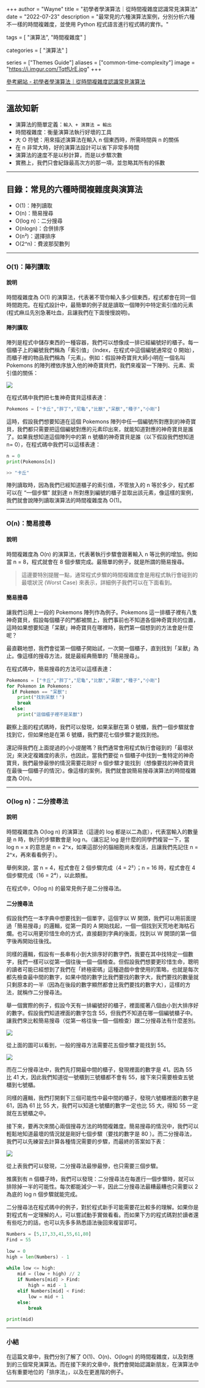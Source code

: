 +++
author = "Wayne"
title = "初學者學演算法｜從時間複雜度認識常見演算法"
date = "2022-07-23"
description = "最常見的六種演算法案例，分別分析六種不一樣的時間複雜度，並使用 Python 程式語言進行程式碼的實作。"

tags = [
    "演算法",
    "時間複雜度"
]

categories = [
    "演算法"
]

series = ["Themes Guide"]
aliases = ["common-time-complexity"]
image = "https://i.imgur.com/TqtfUrE.jpg"
+++

<style>
.focus {
    background: #f1e2e2;
    color: #d62c2c;
    padding: 0 5px;
}
</style>

[參考網站 - 初學者學演算法｜從時間複雜度認識常見演算法](https://medium.com/appworks-school/%E5%88%9D%E5%AD%B8%E8%80%85%E5%AD%B8%E6%BC%94%E7%AE%97%E6%B3%95-%E5%BE%9E%E6%99%82%E9%96%93%E8%A4%87%E9%9B%9C%E5%BA%A6%E8%AA%8D%E8%AD%98%E5%B8%B8%E8%A6%8B%E6%BC%94%E7%AE%97%E6%B3%95-%E4%B8%80-b46fece65ba5)  

---

## 溫故知新  

- 演算法的簡單定義：`輸入 + 演算法 = 輸出`  
- 時間複雜度：衡量演算法執行好壞的工具  
- 大 O 符號：用來描述演算法在輸入 n 個東西時，所需時間與 n 的關係  
- 在 n 非常大時，好的演算法設計可以省下非常多時間  
- 演算法的速度不是以秒計算，而是以步驟次數  
- 實務上，我們只會紀錄最高次方的那一項，並忽略其所有的係數  

---

## 目錄：常見的六種時間複雜度與演算法  

- O(1)：陣列讀取  
- O(n)：簡易搜尋  
- O(log n)：二分搜尋  
- O(nlogn)：合併排序  
- O(n²)：選擇排序  
- O(2^n)：費波那契數列  

---

### O(1)：陣列讀取  

#### 說明

時間複雜度為 O(1) 的演算法，代表著不管你輸入多少個東西，程式都會在同一個時間跑完。在程式設計中，最簡單的例子就是讀取一個陣列中特定索引值的元素(程式麻瓜先別急著吐血，且讓我們在下面慢慢說明)。  

#### 陣列讀取  

陣列是程式中儲存東西的一種容器，我們可以想像成一排已經編號好的櫃子。每一個櫃子上的編號我們稱為「索引值」（Index，在程式中這個編號通常從 0 開始），而櫃子裡的物品我們稱為「元素」。例如：假設神奇寶貝大師小明在一個名叫 Pokemons 的陣列裡依序放入他的神奇寶貝們，我們來複習一下陣列、元素、索引值的關係：  

![](https://i.imgur.com/KhnnEpC.jpg)  

在程式碼中我們把七隻神奇寶貝這樣表達：  

```Python
Pokemons = ["卡丘","胖丁","尼龜","比獸","呆獸","種子","小剛"]
```

這時，假設我們想要知道在這個 Pokemons 陣列中任一個編號所對應到的神奇寶貝，我們都只需要把這個編號對應的元素印出來，就能知道對應的神奇寶貝是誰了。如果我想知道這個陣列中的第 n 號櫃的神奇寶貝是誰（以下假設我們想知道 n= 0），在程式碼中我們可以這樣表達：  

```Python
n = 0
print(Pokemons[n])

>> "卡丘"
```

陣列讀取時，因為我們已經知道櫃子的索引值，不管放入的 n 等於多少，程式都可以在 “一個步驟” 就到達 n 所對應到編號的櫃子並取出該元素，像這樣的案例，我們就會說陣列讀取演算法的時間複雜度為 O(1)。  

---

### O(n)：簡易搜尋  

#### 說明  

時間複雜度為 O(n) 的演算法，代表著執行步驟會跟著輸入 n 等比例的增加。例如當 n = 8，程式就會在 8 個步驟完成。最簡單的例子，就是所謂的簡易搜尋。  

> 這邊要特別提醒一點，通常程式步驟的時間複雜度會是用程式執行會碰到的最壞狀況 (Worst Case) 來表示，詳細例子我們可以在下面看到。  

#### 簡易搜尋  

讓我們沿用上一段的 Pokemons 陣列作為例子。Pokemons 這一排櫃子裡有八隻神奇寶貝，假設每個櫃子的門都被關上，我們事前也不知道各個神奇寶貝的位置，這時如果想要知道「呆獸」神奇寶貝在哪裡時，我們第一個想到的方法會是什麼呢？  

最直觀地想，我們會從第一個櫃子開始試，一次開一個櫃子，直到找到「呆獸」為止。像這樣的搜尋方法，就是最經典簡單的「簡易搜尋」。  

在程式碼中，簡易搜尋的方法可以這樣表達：  

```Python
Pokemons = ["卡丘","胖丁","尼龜","比獸","呆獸","種子","小剛"]
for Pokemon in Pokemons:
  if Pokemon == "呆獸":
    print("找到呆獸！")
    break
  else:
    print("這個櫃子裡不是呆獸")
```

觀察上面的程式碼時，我們可以發現，如果呆獸在第 0 號櫃，我們一個步驟就會找到它，但如果他是在第 6 號櫃，我們要花七個步驟才能找到他。  

還記得我們在上面提過的小小提醒嗎？我們通常會用程式執行會碰到的「最壞狀況」來決定複雜度的表示，也因此，當我們要從 n 個櫃子中找到一隻特定的神奇寶貝，我們最慘最慘的情況需要花剛好 n 個步驟才能找到（想像要找的神奇寶貝在最後一個櫃子的情況）。像這樣的案例，我們就會說簡易搜尋演算法的時間複雜度為 O(n)。  

---

### O(log n)：二分搜尋法  

#### 說明  

時間複雜度為 O(log n) 的演算法（這邊的 log 都是以二為底），代表當輸入的數量是 n 時，執行的步驟數會是 log n。（讓忘記 log 是什麼的同學們複習一下，當 log n = x 的意思是 n = 2^x，如果這部分的腦細胞尚未復活，且讓我們先記住 n = 2^x，再來看看例子）。  

舉例來說，當 n = 4，程式會在 2 個步驟完成（4 = 2²）；n = 16 時，程式會在 4 個步驟完成（16 = 2⁴），以此類推。  

在程式中，O(log n) 的最常見例子是二分搜尋法。  

#### 二分搜尋法  

假設我們在一本字典中想要找到一個單字，這個字以 W 開頭，我們可以用前面提過「簡易搜尋」的邏輯，從第一頁的 A 開始找起，一個一個找到天荒地老海枯石爛。也可以用更珍惜生命的方式，直接翻到字典的後面，找到以 W 開頭的第一個字後再開始往後找。  

同樣的邏輯，假設有一長串有小到大排序好的數字們，我要在其中找特定一個數字，我們一樣可以從第一個往後一個一個檢查。但假設我們想要更珍惜生命，聰明的讀者可能已經想到了我們在「終極密碼」這種遊戲中會使用的策略，也就是每次都先檢查最中間的數字，如果中間的數字比我們要找的數字大，我們要找的數量就只剩原本的一半（因為在後段的數字顯然都會比我們要找的數字大），這樣的方法，就稱作二分搜尋法。  

舉一個實際的例子，假設今天有一排編號好的櫃子，裡面擺著八個由小到大排序好的數字。假設我們知道裡面的數字包含 55，但我們不知道在哪一個編號櫃子中。讓我們來比較簡易搜尋（從第一格往後一個一個檢查）跟二分搜尋法有什麼差別。  

![](https://i.imgur.com/a6K8ZNC.jpg)  

從上面的圖可以看到，一般的搜尋方法需要花五個步驟才能找到 55。  

![](https://i.imgur.com/N24DLqt.jpg)  

而在二分搜尋法中，我們先打開最中間的櫃子，發現裡面的數字是 41。因為 55 比 41 大，因此我們知道從一號櫃到三號櫃都不會有 55，接下來只需要檢查五號櫃到七號櫃。  

同樣的邏輯，我們打開剩下三個可能性中最中間的櫃子，發現六號櫃裡面的數字是 61，因為 61 比 55 大，我們可以知道七號櫃的數字一定也比 55 大，得知 55 一定就在五號櫃之中。  

接下來，要再次來關心兩個搜尋方法的時間複雜度。簡易搜尋的情況中，我們可以輕鬆地知道最壞的情況就是剛好七個步驟（要找的數字是 80 ）。而二分搜尋法，我們可以先練習去計算各種情況需要的步驟，而最終的答案如下表：  

![](https://i.imgur.com/bf1ZxXK.jpg)  

從上表我們可以發現，二分搜尋法最慘最慘，也只需要三個步驟。  

推廣到有 n 個櫃子時，我們可以發現：二分搜尋法在每進行一個步驟時，就可以排除掉一半的可能性。每次都能減少一半，因此二分搜尋法最糟最糟也只需要以 2 為底的 log n 個步驟就能完成。  

二分搜尋法在程式碼中的例子，對於程式新手可能需要花比較多的理解。如果你是對程式有一定理解的人，可以嘗試動手實做看看。而如果下方的程式碼對於讀者還有些吃力的話，也可以先多多熟悉語法後回來複習即可。  

```Python
Numbers = [5,17,33,41,55,61,80]
Find = 55
​
low = 0
high = len(Numbers) - 1
​
while low <= high:
    mid = (low + high) // 2
    if Numbers[mid] > Find:
        high = mid - 1
    elif Numbers[mid] < Find:
        low = mid + 1
    else:
        break
​
print(mid)
```

---

### 小結  

在這篇文章中，我們分別了解了 O(1)、O(n)、O(logn) 的時間複雜度，以及對應到的三個常見演算法。而在接下來的文章中，我們會開始認識新朋友，在演算法中佔有重要地位的「排序法」，以及在更進階的例子。  

---

